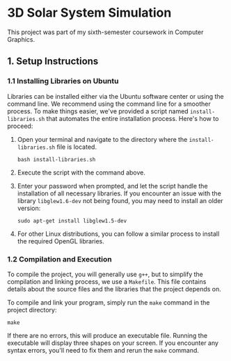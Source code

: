 # 3D Solar System Simulation

This project was part of my sixth-semester coursework in Computer Graphics.

## 1. Setup Instructions

### 1.1 Installing Libraries on Ubuntu

Libraries can be installed either via the Ubuntu software center or using the command line. We recommend using the command line for a smoother process. To make things easier, we've provided a script named `install-libraries.sh` that automates the entire installation process. Here's how to proceed:

1. Open your terminal and navigate to the directory where the `install-libraries.sh` file is located.
   
   ```
   bash install-libraries.sh
   ```

2. Execute the script with the command above.
3. Enter your password when prompted, and let the script handle the installation of all necessary libraries. If you encounter an issue with the library `libglew1.6-dev` not being found, you may need to install an older version:

   ```
   sudo apt-get install libglew1.5-dev
   ```

4. For other Linux distributions, you can follow a similar process to install the required OpenGL libraries.

### 1.2 Compilation and Execution

To compile the project, you will generally use `g++`, but to simplify the compilation and linking process, we use a `Makefile`. This file contains details about the source files and the libraries that the project depends on.

To compile and link your program, simply run the `make` command in the project directory:

```
make
```

If there are no errors, this will produce an executable file. Running the executable will display three shapes on your screen. If you encounter any syntax errors, you'll need to fix them and rerun the `make` command.

